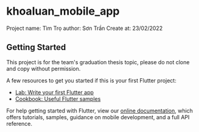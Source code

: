 # khoaluan_mobile_app

Project name: Tìm Trọ
author: Sơn Trần
Create at: 23/02/2022

## Getting Started

This project is for the team's graduation thesis topic, please do not clone and copy without permission.

A few resources to get you started if this is your first Flutter project:

- [Lab: Write your first Flutter app](https://flutter.dev/docs/get-started/codelab)
- [Cookbook: Useful Flutter samples](https://flutter.dev/docs/cookbook)

For help getting started with Flutter, view our
[online documentation](https://flutter.dev/docs), which offers tutorials,
samples, guidance on mobile development, and a full API reference.
